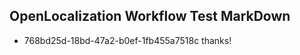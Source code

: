 ## OpenLocalization Workflow Test MarkDown
* 768bd25d-18bd-47a2-b0ef-1fb455a7518c thanks!

<!--HONumber=Aug16_HO2-->


